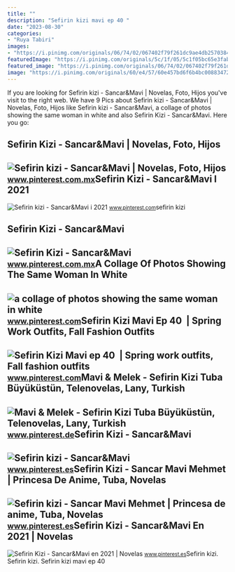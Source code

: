 ```yaml
---
title: ""
description: "Sefirin kizi mavi ep 40 ️"
date: "2023-08-30"
categories:
- "Ruya Tabiri"
images:
- "https://i.pinimg.com/originals/06/74/02/067402f79f261dc9ae4db25703847e8a.jpg"
featuredImage: "https://i.pinimg.com/originals/5c/1f/05/5c1f05bc65e3fab6bee09a32f2102aca.jpg"
featured_image: "https://i.pinimg.com/originals/06/74/02/067402f79f261dc9ae4db25703847e8a.jpg"
image: "https://i.pinimg.com/originals/60/e4/57/60e457bd6f6b4bc00883472d3212a49c.jpg"
---
```


If you are looking for Sefirin kizi - Sancar&amp;Mavi | Novelas, Foto, Hijos you've visit to the right web. We have 9 Pics about Sefirin kizi - Sancar&amp;Mavi | Novelas, Foto, Hijos like Sefirin kizi - Sancar&amp;Mavi, a collage of photos showing the same woman in white and also Sefirin Kizi - Sancar&amp;Mavi. Here you go:

Sefirin Kizi - Sancar&amp;Mavi | Novelas, Foto, Hijos
-----------------------------------------------------

 ![Sefirin kizi - Sancar&Mavi | Novelas, Foto, Hijos](https://i.pinimg.com/originals/ef/41/c2/ef41c29796da34d2ab5ec99b87020ea1.jpg) <small>www.pinterest.com.mx</small>Sefirin Kizi - Sancar&amp;Mavi I 2021
-------------------------------------

 ![Sefirin kizi - Sancar&Mavi i 2021](https://i.pinimg.com/originals/75/d3/e9/75d3e9577f8a1749cbe4da07b7e9d5eb.jpg) <small>www.pinterest.com</small>sefirin kizi

Sefirin Kizi - Sancar&amp;Mavi
------------------------------

 ![Sefirin Kizi - Sancar&Mavi](https://i.pinimg.com/originals/5c/1f/05/5c1f05bc65e3fab6bee09a32f2102aca.jpg) <small>www.pinterest.com.mx</small>A Collage Of Photos Showing The Same Woman In White
---------------------------------------------------

 ![a collage of photos showing the same woman in white](https://i.pinimg.com/736x/81/46/05/814605f586a3fe44ad904a45672ffac2.jpg) <small>www.pinterest.com</small>Sefirin Kizi Mavi Ep 40 ️ | Spring Work Outfits, Fall Fashion Outfits
---------------------------------------------------------------------

 ![Sefirin Kizi Mavi ep 40 ️ | Spring work outfits, Fall fashion outfits](https://i.pinimg.com/originals/9d/97/b6/9d97b626f50f472c9864d4a642e0dfc2.jpg) <small>www.pinterest.com</small>Mavi &amp; Melek - Sefirin Kizi Tuba Büyüküstün, Telenovelas, Lany, Turkish
---------------------------------------------------------------------------

 ![Mavi & Melek - Sefirin Kizi Tuba Büyüküstün, Telenovelas, Lany, Turkish](https://i.pinimg.com/originals/06/74/02/067402f79f261dc9ae4db25703847e8a.jpg) <small>www.pinterest.de</small>Sefirin Kizi - Sancar&amp;Mavi
------------------------------

 ![Sefirin kizi - Sancar&Mavi](https://i.pinimg.com/originals/b2/58/e7/b258e76cd04f8ae1026fd47945113f90.jpg) <small>www.pinterest.es</small>Sefirin Kizi - Sancar Mavi Mehmet | Princesa De Anime, Tuba, Novelas
--------------------------------------------------------------------

 ![Sefirin kizi - Sancar Mavi Mehmet | Princesa de anime, Tuba, Novelas](https://i.pinimg.com/originals/60/e4/57/60e457bd6f6b4bc00883472d3212a49c.jpg) <small>www.pinterest.es</small>Sefirin Kizi - Sancar&amp;Mavi En 2021 | Novelas
------------------------------------------------

 ![Sefirin Kizi - Sancar&Mavi en 2021 | Novelas](https://i.pinimg.com/originals/c9/db/a9/c9dba9d8f0c7fd8b31224a525df31330.jpg) <small>www.pinterest.es</small>Sefirin kizi. Sefirin kizi. Sefirin kizi mavi ep 40 ️
